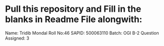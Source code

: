


  
# Pull this repository and Fill in the blanks in Readme File alongwith:

Name: Tridib Mondal
Roll No:46
SAPID: 500063110
Batch: OGI B-2
Question Assigned: 3




                  

              
